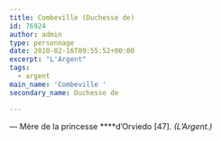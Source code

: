 ```yaml
---
title: Combeville (Duchesse de)
id: 76924
author: admin
type: personnage
date: 2010-02-16T09:55:52+00:00
excerpt: "L'Argent"
tags:
  - argent
main_name: 'Combeville '
secondary_name: Duchesse de

---
```

— Mère de la princesse ****d&rsquo;Orviedo [47]. _(L&rsquo;Argent.)_
